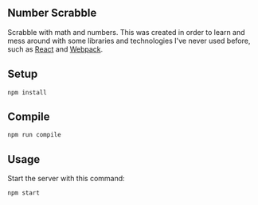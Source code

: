 Number Scrabble
---
Scrabble with math and numbers. This was created in order to learn and mess around with some libraries and technologies I've never used before, such as [React](https://github.com/facebook/react) and [Webpack](https://webpack.github.io/).

 
Setup
---
 
```
npm install
```


Compile
---
 
```
npm run compile
```
 

Usage
---
 
Start the server with this command:
 
```
npm start
```
 
 